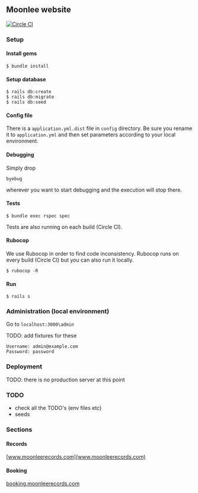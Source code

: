 ## Moonlee website

[![Circle CI](https://circleci.com/gh/moonleerecords/moonlee-website.svg?style=svg)](https://circleci.com/gh/moonleerecords/moonlee-website)

### Setup 

#### Install gems

```
$ bundle install
```

#### Setup database

```
$ rails db:create
$ rails db:migrate
$ rails db:seed
```

#### Config file

There is a `application.yml.dist` file in `config` directory. Be sure you rename it to `application.yml` and then set parameters according to your local environment.

#### Debugging

Simply drop

    byebug

wherever you want to start debugging and the execution will stop there.

#### Tests

```
$ bundle exec rspec spec
```

Tests are also running on each build (Circle CI).

#### Rubocop

We use Rubocop in order to find code inconsistency. Rubocop runs on every build (Circle CI) but you can also run it locally.

```
$ rubocop -R
```

#### Run

```
$ rails s
```

### Administration (local environment)

Go to `localhost:3000\admin`

TODO: add fixtures for these

```
Username: admin@example.com
Password: password
```

### Deployment

TODO: there is no production server at this point

### TODO

* check all the TODO's (env files etc)
* seeds

### Sections

#### Records

[www.moonleerecords.com](www.moonleerecords.com)

#### Booking

[booking.moonleerecords.com](booking.moonleerecords.com)
